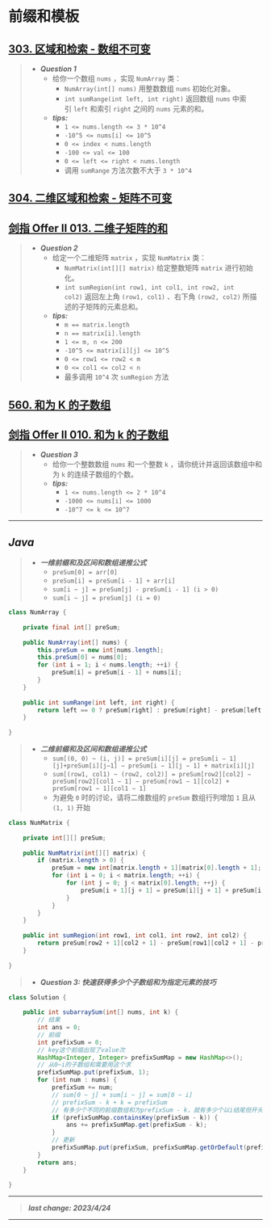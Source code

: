 # 前缀和模板

## [303. 区域和检索 - 数组不可变](https://leetcode.cn/problems/range-sum-query-immutable/)

> - ***Question 1***
>   - 给你一个数组 `nums` ，实现 `NumArray` 类：
>     - `NumArray(int[] nums)` 用整数数组 `nums` 初始化对象。
>     - `int sumRange(int left, int right)` 返回数组 `nums` 中索引 `left` 和索引 `right` 之间的 `nums` 元素的和。
>   - ***tips:***
>     - `1 <= nums.length <= 3 * 10^4`
>     - `-10^5 <= nums[i] <= 10^5`
>     - `0 <= index < nums.length`
>     - `-100 <= val <= 100`
>     - `0 <= left <= right < nums.length`
>     - 调用 `sumRange` 方法次数不大于 `3 * 10^4`

## [304. 二维区域和检索 - 矩阵不可变](https://leetcode.cn/problems/range-sum-query-2d-immutable/)

## [剑指 Offer II 013. 二维子矩阵的和](https://leetcode.cn/problems/O4NDxx/)

> - ***Question 2***
>   - 给定一个二维矩阵 `matrix` ，实现 `NumMatrix` 类：
>     - `NumMatrix(int[][] matrix)` 给定整数矩阵 `matrix` 进行初始化。
>     - `int sumRegion(int row1, int col1, int row2, int col2)` 返回左上角 `(row1, col1)` 、右下角 `(row2, col2)` 所描述的子矩阵的元素总和。
>   - ***tips:***
>     - `m == matrix.length`
>     - `n == matrix[i].length`
>     - `1 <= m, n <= 200`
>     - `-10^5 <= matrix[i][j] <= 10^5`
>     - `0 <= row1 <= row2 < m`
>     - `0 <= col1 <= col2 < n`
>     - 最多调用 `10^4` 次 `sumRegion` 方法

## [560. 和为 K 的子数组](https://leetcode.cn/problems/subarray-sum-equals-k/)

## [剑指 Offer II 010. 和为 k 的子数组](https://leetcode.cn/problems/QTMn0o/)

> - ***Question 3***
>   - 给你一个整数数组 `nums` 和一个整数 `k` ，请你统计并返回该数组中和为 `k` 的连续子数组的个数。
>   - ***tips:***
>     - `1 <= nums.length <= 2 * 10^4`
>     - `-1000 <= nums[i] <= 1000`
>     - `-10^7 <= k <= 10^7`

---

## *Java*

> - ***一维前缀和及区间和数组递推公式***
>   - `preSum[0] = arr[0]`
>   - `preSum[i] = preSum[i - 1] + arr[i]`
>   - `sum[i ~ j] = preSum[j] - preSum[i - 1] (i > 0)`
>   - `sum[i ~ j] = preSum[j] (i = 0)`

```java
class NumArray {
    
    private final int[] preSum;
    
    public NumArray(int[] nums) {
        this.preSum = new int[nums.length];
        this.preSum[0] = nums[0];
        for (int i = 1; i < nums.length; ++i) {
            preSum[i] = preSum[i - 1] + nums[i];
        }
    }
    
    public int sumRange(int left, int right) {
        return left == 0 ? preSum[right] : preSum[right] - preSum[left - 1];
    }
    
}
```

> - ***二维前缀和及区间和数组递推公式***
>   - `sum[(0, 0) ~ (i, j)] = preSum[i][j] = preSum[i − 1][j]+preSum[i][j−1] − preSum[i − 1][j − 1] + matrix[i][j]`
>   - `sum[(row1, col1) ~ (row2, col2)] = preSum[row2][col2] − preSum[row2][col1 − 1] − preSum[row1 − 1][col2] + preSum[row1 − 1][col1 − 1]`
>   - 为避免 `0` 时的讨论，请将二维数组的 `preSum` 数组行列增加 `1` 且从 `(1, 1)` 开始

```java
class NumMatrix {
    
    private int[][] preSum;
    
    public NumMatrix(int[][] matrix) {
        if (matrix.length > 0) {
            preSum = new int[matrix.length + 1][matrix[0].length + 1];
            for (int i = 0; i < matrix.length; ++i) {
                for (int j = 0; j < matrix[0].length; ++j) {
                    preSum[i + 1][j + 1] = preSum[i][j + 1] + preSum[i + 1][j] - preSum[i][j] + matrix[i][j];
                }
            }
        }
    }
    
    public int sumRegion(int row1, int col1, int row2, int col2) {
        return preSum[row2 + 1][col2 + 1] - preSum[row1][col2 + 1] - preSum[row2 + 1][col1] + preSum[row1][col1];
    }
    
}
```

> - ***Question 3: 快速获得多少个子数组和为指定元素的技巧***

```java
class Solution {
    
    public int subarraySum(int[] nums, int k) {
        // 结果
        int ans = 0;
        // 前缀
        int prefixSum = 0;
        // key这个前缀出现了value次
        HashMap<Integer, Integer> prefixSumMap = new HashMap<>();
        // 从0~i的子数组和需要用这个求
        prefixSumMap.put(prefixSum, 1);
        for (int num : nums) {
            prefixSum += num;
            // sum[0 ~ j] + sum[i ~ j] = sum[0 ~ i]
            // prefixSum - k + k = prefixSum
            // 有多少个不同的前缀数组和为prefixSum - k，就有多少个以i结尾但开头不同的子数组和为k
            if (prefixSumMap.containsKey(prefixSum - k)) {
                ans += prefixSumMap.get(prefixSum - k);
            }
            // 更新
            prefixSumMap.put(prefixSum, prefixSumMap.getOrDefault(prefixSum, 0) + 1);
        }
        return ans;
    }
    
}
```

---

> ***last change: 2023/4/24***

---
